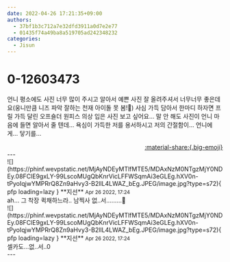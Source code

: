 ```yaml
---
date: 2022-04-26 17:21:35+09:00
authors:
  - 37bf1b3c712a7e32dfd3911a0d7e2e77
  - 01435f74a49ba8a519705ad242348232
categories:
  - Jisun
---
```


# 0-12603473

<div class="post-container" markdown="1">
<div class="content-container md-sidebar__scrollwrap" markdown="1">

언니 평소에도 사진 너무 많이 주시고 알아서 예쁜 사진 잘 올려주셔서 너무너무 좋은데요(웅니만큼 니즈 파악 잘하는 천재 아이돌 못 봄!💖) 사심 가득 담아서 한마디 하자면 프릴 가득 달린 오프숄더 원피스 의상 입은 사진 보고 싶어요... 말 안 해도 사진이 언니 마음에 들면 알아서 줄 텐데... 욕심이 가득한 저를 용서하시고 저의 간절함이... 언니에게... 닿기를...

</div>
</div>

<div style="text-align: right;" markdown="1">
<a href="https://weverse.io/fromis9/fanpost/0-12603473" style="text-align: right;">:material-share:{.big-emoji}</a>
</div>
---

<div class="comments-container md-sidebar__scrollwrap" markdown="1">
<div class="comment" markdown="1">
<div class='id-container' markdown="1">
![](https://phinf.wevpstatic.net/MjAyNDEyMTlfMTE5/MDAxNzM0NTgzMjY0NDEy.08FClE9gxLY-99LscoMUgQbKnrVicLFFWSqmAi3eGLEg.hXV0n-tPyoIqjwYMPRrQ8Zn9aHvy3-B2llL4LWAZ_bEg.JPEG/image.jpg?type=s72){ pfp loading=lazy }
**<span class="artist">지선</span>** <small>Apr 26 2022, 17:24</small><br>
</div>
<div class='comment-body' markdown="1">
ah... 그 착장 퀵채하느라.. 남찍사 없..서.........🥹
</div>
</div>
<div class="comment" markdown="1">
<div class='id-container' markdown="1">
![](https://phinf.wevpstatic.net/MjAyNDEyMTlfMTE5/MDAxNzM0NTgzMjY0NDEy.08FClE9gxLY-99LscoMUgQbKnrVicLFFWSqmAi3eGLEg.hXV0n-tPyoIqjwYMPRrQ8Zn9aHvy3-B2llL4LWAZ_bEg.JPEG/image.jpg?type=s72){ pfp loading=lazy }
**<span class="artist">지선</span>** <small>Apr 26 2022, 17:24</small><br>
</div>
<div class='comment-body' markdown="1">
셀카도...없..서..0
</div>
</div>
</div>
---

